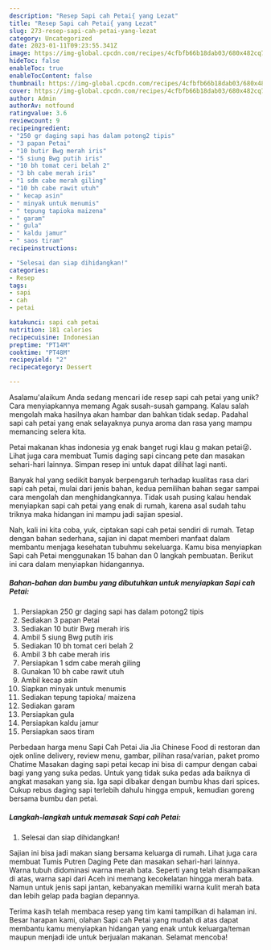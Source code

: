 ```yaml
---
description: "Resep Sapi cah Petai{ yang Lezat"
title: "Resep Sapi cah Petai{ yang Lezat"
slug: 273-resep-sapi-cah-petai-yang-lezat
category: Uncategorized
date: 2023-01-11T09:23:55.341Z
image: https://img-global.cpcdn.com/recipes/4cfbfb66b18dab03/680x482cq70/sapi-cah-petai-foto-resep-utama.jpg
hideToc: false
enableToc: true
enableTocContent: false
thumbnail: https://img-global.cpcdn.com/recipes/4cfbfb66b18dab03/680x482cq70/sapi-cah-petai-foto-resep-utama.jpg
cover: https://img-global.cpcdn.com/recipes/4cfbfb66b18dab03/680x482cq70/sapi-cah-petai-foto-resep-utama.jpg
author: Admin
authorAv: notfound
ratingvalue: 3.6
reviewcount: 9
recipeingredient:
- "250 gr daging sapi has dalam potong2 tipis"
- "3 papan Petai"
- "10 butir Bwg merah iris"
- "5 siung Bwg putih iris"
- "10 bh tomat ceri belah 2"
- "3 bh cabe merah iris"
- "1 sdm cabe merah giling"
- "10 bh cabe rawit utuh"
- " kecap asin"
- " minyak untuk menumis"
- " tepung tapioka maizena"
- " garam"
- " gula"
- " kaldu jamur"
- " saos tiram"
recipeinstructions:

- "Selesai dan siap dihidangkan!"
categories:
- Resep
tags:
- sapi
- cah
- petai

katakunci: sapi cah petai 
nutrition: 181 calories
recipecuisine: Indonesian
preptime: "PT14M"
cooktime: "PT48M"
recipeyield: "2"
recipecategory: Dessert

---
```



Asalamu'alaikum Anda sedang mencari ide resep sapi cah petai yang unik? Cara menyiapkannya memang Agak susah-susah gampang. Kalau salah mengolah maka hasilnya akan hambar dan bahkan tidak sedap. Padahal sapi cah petai yang enak selayaknya punya aroma dan rasa yang mampu memancing selera kita.


Petai makanan khas indonesia yg enak banget rugi klau g makan petai😜. Lihat juga cara membuat Tumis daging sapi cincang pete dan masakan sehari-hari lainnya. Simpan resep ini untuk dapat dilihat lagi nanti.

Banyak hal yang sedikit banyak berpengaruh terhadap kualitas rasa dari sapi cah petai, mulai dari jenis bahan, kedua pemilihan bahan segar sampai cara mengolah dan menghidangkannya. Tidak usah pusing kalau hendak menyiapkan sapi cah petai yang enak di rumah, karena asal sudah tahu triknya maka hidangan ini mampu jadi sajian spesial.


Nah, kali ini kita coba, yuk, ciptakan sapi cah petai sendiri di rumah. Tetap dengan bahan sederhana, sajian ini dapat memberi manfaat dalam membantu menjaga kesehatan tubuhmu sekeluarga. Kamu bisa menyiapkan Sapi cah Petai menggunakan 15 bahan dan 0 langkah pembuatan. Berikut ini cara dalam menyiapkan hidangannya.

<!--inarticleads1-->

##### Bahan-bahan dan bumbu yang dibutuhkan untuk menyiapkan Sapi cah Petai:

1. Persiapkan 250 gr daging sapi has dalam potong2 tipis
1. Sediakan 3 papan Petai
1. Sediakan 10 butir Bwg merah iris
1. Ambil 5 siung Bwg putih iris
1. Sediakan 10 bh tomat ceri belah 2
1. Ambil 3 bh cabe merah iris
1. Persiapkan 1 sdm cabe merah giling
1. Gunakan 10 bh cabe rawit utuh
1. Ambil  kecap asin
1. Siapkan  minyak untuk menumis
1. Sediakan  tepung tapioka/ maizena
1. Sediakan  garam
1. Persiapkan  gula
1. Persiapkan  kaldu jamur
1. Persiapkan  saos tiram


Perbedaan harga menu Sapi Cah Petai Jia Jia Chinese Food di restoran dan ojek online delivery, review menu, gambar, pilihan rasa/varian, paket promo Chatime Masakan daging sapi petai kecap ini bisa di campur dengan cabai bagi yang yang suka pedas. Untuk yang tidak suka pedas ada baiknya di angkat masakan yang sia. Iga sapi dibakar dengan bumbu khas dari spices. Cukup rebus daging sapi terlebih dahulu hingga empuk, kemudian goreng bersama bumbu dan petai. 

<!--inarticleads2-->

##### Langkah-langkah untuk memasak Sapi cah Petai:


1. Selesai dan siap dihidangkan!

Sajian ini bisa jadi makan siang bersama keluarga di rumah. Lihat juga cara membuat Tumis Putren Daging Pete dan masakan sehari-hari lainnya. Warna tubuh didominasi warna merah bata. Seperti yang telah disampaikan di atas, warna sapi dari Aceh ini memang kecokelatan hingga merah bata. Namun untuk jenis sapi jantan, kebanyakan memiliki warna kulit merah bata dan lebih gelap pada bagian depannya. 

Terima kasih telah membaca resep yang tim kami tampilkan di halaman ini. Besar harapan kami, olahan Sapi cah Petai yang mudah di atas dapat membantu kamu menyiapkan hidangan yang enak untuk keluarga/teman maupun menjadi ide untuk berjualan makanan. Selamat mencoba!
